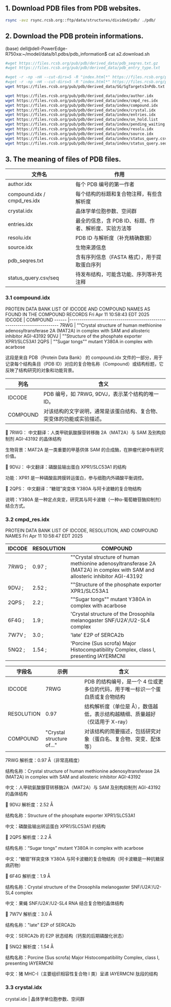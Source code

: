 ## 1. Download PDB files from PDB websites.

```sh
rsync -avz rsync.rcsb.org::ftp/data/structures/divided/pdb/ ./pdb/
```

## 2. Download the PDB protein informations.

(base) dell@dell-PowerEdge-R750xa:~/model/data/b1.pdbs/pdb_information$ cat a2.download.sh
```sh
#wget https://files.rcsb.org/pub/pdb/derived_data/pdb_seqres.txt.gz
#wget https://files.rcsb.org/pub/pdb/derived_data/pdb_entry_type.txt

#wget -r -np -nH --cut-dirs=5 -R "index.html*" https://files.rcsb.org/pub/pdb/derived_data/SG/
#wget -r -np -nH --cut-dirs=5 -R "index.html*" https://files.rcsb.org/pub/pdb/derived_data/index/
wget https://files.rcsb.org/pub/pdb/derived_data/SG/SgTargetsInPdb.txt

wget https://files.rcsb.org/pub/pdb/derived_data/index/author.idx
wget https://files.rcsb.org/pub/pdb/derived_data/index/cmpd_res.idx
wget https://files.rcsb.org/pub/pdb/derived_data/index/compound.idx
wget https://files.rcsb.org/pub/pdb/derived_data/index/crystal.idx
wget https://files.rcsb.org/pub/pdb/derived_data/index/entries.idx
wget https://files.rcsb.org/pub/pdb/derived_data/index/on_hold.list
wget https://files.rcsb.org/pub/pdb/derived_data/index/pending_waiting.list
wget https://files.rcsb.org/pub/pdb/derived_data/index/resolu.idx
wget https://files.rcsb.org/pub/pdb/derived_data/index/source.idx
wget https://files.rcsb.org/pub/pdb/derived_data/index/status_query.csv
wget https://files.rcsb.org/pub/pdb/derived_data/index/status_query.seq

```

## 3. The meaning of files of PDB files.

文件名 | 作用
--  |  --
author.idx | 每个 PDB 编号的第一作者
compound.idx / cmpd_res.idx | 每个结构的标题和复合物注释，有些含解析度
crystal.idx | 晶体学单位胞参数、空间群
entries.idx | 最全的信息，含 PDB ID、标题、作者、解析度、实验方法等
resolu.idx | PDB ID 与解析度（补充精确数据）
source.idx | 生物来源信息
pdb_seqres.txt | 含有序列信息（FASTA 格式），用于提取蛋白序列
status_query.csv/seq | 待发布结构，可能含功能、序列等补充注释

### 3.1 compound.idx

PROTEIN DATA BANK LIST OF IDCODE AND COMPOUND NAMES AS FOUND IN THE COMPOUND RECORDS
Fri Apr 11 10:58:43 EDT 2025
IDCODE |  COMPOUND
------  |-------------------------------------------------------------------------
7RWG   | ""Crystal structure of human methionine adenosyltransferase 2A (MAT2A) in complex with SAM and allosteric inhibitor AGI-43192
9DVJ  |  ""Structure of the phosphate exporter XPR1/SLC53A1
2QPS  |  ""Sugar tongs"" mutant Y380A in complex with acarbose

这段是来自 PDB（Protein Data Bank） 的 compound.idx 文件的一部分，用于记录每个结构条目（PDB ID）对应的复合物名称（Compound）或结构标题，它反映了结构研究的对象和功能背景。

列名 | 含义
--|--
IDCODE | PDB 编号，如 7RWG, 9DVJ，表示某个结构的唯一 ID。
COMPOUND | 对该结构的文字说明，通常是该蛋白结构、复合物、突变体的功能或实验描述。

🔹 7RWG：
中文翻译：人类甲硫氨酸腺苷转移酶 2A（MAT2A）与 SAM 及别构抑制剂 AGI-43192 的晶体结构

生物背景：MAT2A 是一类重要的甲基供体 SAM 的合成酶，在肿瘤代谢中有研究价值。

🔹 9DVJ：
中文翻译：磷酸盐输出蛋白 XPR1/SLC53A1 的结构

功能：XPR1 是一种磷酸盐跨膜转运蛋白，参与细胞内外磷酸平衡调控。

🔹 2QPS：
中文翻译：“糖钳”突变体 Y380A 与阿卡波糖的复合物结构

说明：Y380A 是一种定点突变，研究其与阿卡波糖（一种α-葡萄糖苷酶抑制剂）结合方式。

### 3.2 cmpd_res.idx

PROTEIN DATA BANK LIST OF IDCODE, RESOLUTION, AND COMPOUND NAMES
Fri Apr 11 10:58:47 EDT 2025

IDCODE  |     RESOLUTION    |     COMPOUND 
------|  ----------   | --------------------------------------
7RWG    ;|       0.97    ; |      ""Crystal structure of human methionine adenosyltransferase 2A (MAT2A) in complex with SAM and allosteric inhibitor AGI-43192
9DVJ    ; |      2.52    ; |      ""Structure of the phosphate exporter XPR1/SLC53A1
2QPS    ; |      2.2     ; |      ""Sugar tongs"" mutant Y380A in complex with acarbose
6F4G    ; |      1.9     ; |      'Crystal structure of the Drosophila melanogaster SNF/U2A'/U2-SL4 complex
7W7V    ;  |     3.0     ; |      'late' E2P of SERCA2b
5NQ2    ;  |     1.54    ; |      'Porcine (Sus scrofa) Major Histocompatibility Complex, class I, presenting IAYERMCNI

字段名 | 示例 | 含义
--     |   --|-- 
IDCODE | 7RWG | PDB 的结构编号，是一个 4 位或更多位的代码，用于唯一标识一个蛋白质或复合物结构
RESOLUTION | 0.97 | 结构解析度（单位是 Å），数值越低，表示结构越精细、质量越好（仅适用于 X-ray）
COMPOUND | "Crystal structure of..." | 对该结构的简要描述，包括研究对象（蛋白名、复合物、突变、配体等）


7RWG
解析度：0.97 Å（非常高精度）

结构名称：Crystal structure of human methionine adenosyltransferase 2A (MAT2A) in complex with SAM and allosteric inhibitor AGI-43192

中文：人甲硫氨酸腺苷转移酶2A（MAT2A）与 SAM 及别构抑制剂 AGI-43192 的晶体结构

🔹 9DVJ
解析度：2.52 Å

结构名称：Structure of the phosphate exporter XPR1/SLC53A1

中文：磷酸盐输出转运蛋白 XPR1/SLC53A1 的结构

🔹 2QPS
解析度：2.2 Å

结构名称：“Sugar tongs” mutant Y380A in complex with acarbose

中文：“糖钳”样突变体 Y380A 与阿卡波糖的复合物结构（阿卡波糖是一种抗糖尿病药物）

🔹 6F4G
解析度：1.9 Å

结构名称：Crystal structure of the Drosophila melanogaster SNF/U2A'/U2-SL4 complex

中文：果蝇 SNF/U2A'/U2-SL4 RNA 结合复合物的晶体结构

🔹 7W7V
解析度：3.0 Å

结构名称："late" E2P of SERCA2b

中文：SERCA2b 的 E2P 状态结构（钙泵的后期磷酸化状态）

🔹 5NQ2
解析度：1.54 Å

结构名称：Porcine (Sus scrofa) Major Histocompatibility Complex, class I, presenting IAYERMCNI

中文：猪 MHC-I（主要组织相容性复合物 I 类）呈递 IAYERMCNI 肽段的结构

### 3.3 crystal.idx
crystal.idx | 晶体学单位胞参数、空间群


